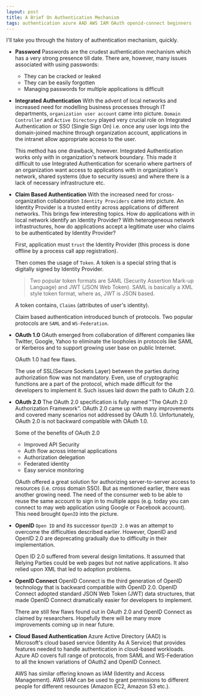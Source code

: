 ```yaml
---
layout: post
title: A Brief On Authentication Mechanism
tags: authentication azure AAD AWS IAM OAuth openid-connect beginners
---
```


I'll take you through the history of authentication mechanism, quickly.

- **Password**
	Passwords are the crudest authentication mechanism which has a very strong presence till date. There are, however, many issues associated with using passwords: 

	- They can be cracked or leaked
	- They can be easily forgotten
	- Managing passwords for multiple applications is difficult
	
- **Integrated Authentication**
	With the advent of local networks and increased need for modelling business processes through IT departments, `organization user account` came into picture. `Domain Controller` and `Active Directory` played very crucial role on Integrated Authentication or SSO (Single Sign On) i.e. once any user logs into the domain-joined machine through organization account, applications in the intranet allow appropriate access to the user.

	This method has one drawback, however. Integrated Authentication works only with in organization's network boundary. This made it difficult to use Integrated Authentication for scenario where partners of an organization want access to applications with in organization's network, shared systems (due to security issues) and where there is a lack of necessary infrastructure etc.
	
- **Claim Based Authentication**
	With the increased need for cross-organization collaboration `Identity Providers` came into picture. An Identity Provider is a trusted entity across applications of different networks. This brings few interesting topics. How do applications with in local network identify an Identity Provider? With heterogeneous network infrastructures, how do applications accept a legitimate user who claims to be authenticated by Identity Provider? 

	First, application must `trust` the Identity Provider (this process is done offline by a process call app registration).

	Then comes the usage of `Token`. A token is a special string that is digitally signed by Identity Provider. 

	>Two popular token formats are SAML (Security Assertion Mark-up Language) and JWT (JSON Web Token). SAML is basically a XML style token format, where as, JWT is JSON based.
	
	A token contains, `Claims` (attributes of user's identity).

	Claim based authentication introduced bunch of protocols. Two popular protocols are `SAML` and `WS-Federation`.

- **OAuth 1.0**
	OAuth emerged from collaboration of different companies like Twitter, Google, Yahoo to eliminate the loopholes in protocols like SAML or Kerberos and to support growing user base on public Internet.

	OAuth 1.0 had few flaws.

	The use of SSL(Secure Sockets Layer) between the parties during authorization flow was not mandatory. Even, use of cryptographic functions are a part of the protocol, which made difficult for the developers to implement it. Such issues laid down the path to OAuth 2.0.  


- **OAuth 2.0**
	The OAuth 2.0 specification is fully named "The OAuth 2.0 Authorization Framework". OAuth 2.0 came up with many improvements and covered many scenarios not addressed by OAuth 1.0. Unfortunately, OAuth 2.0 is not backward compatible with OAuth 1.0.

	Some of the benefits of OAuth 2.0

	- Improved API Security
	- Auth flow across internal applications
	- Authorization delegation
	- Federated identity
	- Easy service monitoring

	OAuth offered a great solution for authorizing server-to-server access to resources (i.e. cross domain SSO). But as mentioned earlier, there was another growing need. The need of the consumer web to be able to reuse the same account to sign in to multiple apps (e.g. today you can connect to may web application using Google or Facebook account). This need brought `OpenID` into the picture.

- **OpenID** `Open ID` and its successor `OpenID 2.0` was an attempt to overcome the difficulties described earlier. However, OpenID and OpenID 2.0 are deprecating gradually due to difficulty in their implementation.

	Open ID 2.0 suffered from several design limitations. It assumed that Relying Parties could be web pages but not native applications. It also relied upon XML that led to adoption problems.

- **OpenID Connect**
	OpenID Connect is the third generation of OpenID technology that is backward compatible with OpenID 2.0. OpenID Connect adopted standard JSON Web Token (JWT) data structures, that made OpenID Connect dramatically easier for developers to implement.

	There are still few flaws found out in OAuth 2.0 and OpenID Connect as claimed by researchers. Hopefully there will be many more improvements coming up in near future.

- **Cloud Based Authentication**
	Azure Active Directory (AAD) is Microsoft's cloud based service (Identity As A Service) that provides features needed to handle authentication in cloud-based workloads. Azure AD covers full range of protocols, from SAML and WS-Federation to all the known variations of OAuth2 and OpenID Connect.

	AWS has similar offering known as IAM (Identity and Access Management). AWS IAM can be used to grant permissions to different people for different resources (Amazon EC2, Amazon S3 etc.).
